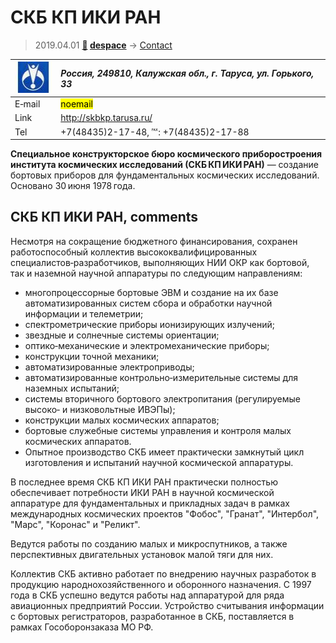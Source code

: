 # СКБ КП ИКИ РАН
> 2019.04.01 **[🚀](../index/index.md) [despace](index.md)** → [Contact](contact.md)

|[![](f/contact/s/skb_kp_iki_ran_logo1_thumb.jpg)](f/contact/s/skb_kp_iki_ran_logo1.png)|*Россия, 249810, Калужская обл., г. Таруса, ул. Горького, 33*|
|:--|:--|
|E‑mail|<mark>noemail</mark>|
|Link|<http://skbkp.tarusa.ru/>|
|Tel|+7(48435)2-17-48, ℻: +7(48435)2-17-88|

**Специальное конструкторское бюро космического приборостроения института космических исследований (СКБ КП ИКИ РАН)** — создание бортовых приборов для фундаментальных космических исследований. Основано 30 июня 1978 года.


<p style="page-break-after:always"> </p>

## СКБ КП ИКИ РАН, comments

Несмотря на сокращение бюджетного финансирования, сохранен работоспособный коллектив высококвалифицированных специалистов‑разработчиков, выполняющих НИИ ОКР как бортовой, так и наземной научной аппаратуры по следующим направлениям:

   - многопроцессорные бортовые ЭВМ и создание на их базе автоматизированных систем сбора и обработки научной информации и телеметрии;
   - спектрометрические приборы ионизирующих излучений;
   - звездные и солнечные системы ориентации;
   - оптико‑механические и электромеханические приборы;
   - конструкции точной механики;
   - автоматизированные электроприводы;
   - автоматизированные контрольно‑измерительные системы для наземных испытаний;
   - системы вторичного бортового электропитания (регулируемые высоко‑ и низковольтные ИВЭПы);
   - конструкции малых космических аппаратов;
   - бортовые служебные системы управления и контроля малых космических аппаратов.
   - Опытное производство СКБ имеет практически замкнутый цикл изготовления и испытаний научной космической аппаратуры.

В последнее время СКБ КП ИКИ РАН практически полностью обеспечивает потребности ИКИ РАН в научной космической аппаратуре для фундаментальных и прикладных задач в рамках международных космических проектов "Фобос", "Гранат", "Интербол", "Марс", "Коронас" и "Реликт".

Ведутся работы по созданию малых и микроспутников, а также перспективных двигательных установок малой тяги для них.

Коллектив СКБ активно работает по внедрению научных  разработок в продукцию народнохозяйственного и оборонного назначения. С 1997 года в СКБ успешно ведутся работы над аппаратурой для ряда авиационных предприятий России. Устройство считывания информации с бортовых регистраторов, разработанное в СКБ, поставляется в рамках Гособоронзаказа МО РФ.
